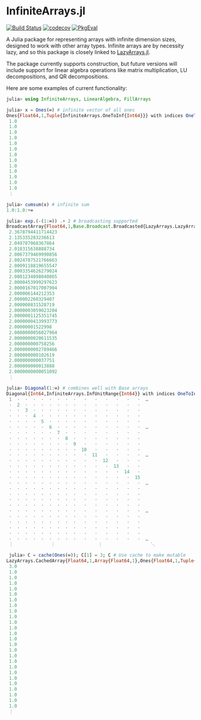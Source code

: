 # InfiniteArrays.jl


[pkgeval-img]: https://juliaci.github.io/NanosoldierReports/pkgeval_badges/I/InfiniteArrays.svg
[pkgeval-url]: https://juliaci.github.io/NanosoldierReports/pkgeval_badges/report.html

[![Build Status](https://github.com/JuliaArrays/InfiniteArrays.jl/workflows/CI/badge.svg)](https://github.com/JuliaArrays/InfiniteArrays.jl/actions)
[![codecov](https://codecov.io/gh/JuliaArrays/InfiniteArrays.jl/branch/master/graph/badge.svg)](https://codecov.io/gh/JuliaArrays/InfiniteArrays.jl)
[![PkgEval][pkgeval-img]][pkgeval-url]


A Julia package for representing arrays with infinite dimension sizes, designed to work
with other array types. Infinite arrays are by necessity lazy, and so this
package is closely linked to [LazyArrays.jl](https://github.com/JuliaArrays/LazyArrays.jl).

The package currently supports construction, but future versions will include
support for linear algebra operations like matrix multiplication, LU decompositions,
and QR decompositions.


Here are some examples of current functionality:

```julia
julia> using InfiniteArrays, LinearAlgebra, FillArrays

julia> x = Ones(∞) # infinite vector of all ones
Ones{Float64,1,Tuple{InfiniteArrays.OneToInf{Int64}}} with indices OneToInf():
 1.0
 1.0
 1.0
 1.0
 1.0
 1.0
 1.0
 1.0
 1.0
 1.0
 1.0
 1.0
 1.0
 ⋮

julia> cumsum(x) # infinite sum
1.0:1.0:+∞

julia> exp.(-(1:∞)) .+ 2 # broadcasting supported
BroadcastArray{Float64,1,Base.Broadcast.Broadcasted{LazyArrays.LazyArrayStyle{1},Tuple{InfiniteArrays.OneToInf{Int64}},typeof(+),Tuple{BroadcastArray{Float64,1,Base.Broadcast.Broadcasted{LazyArrays.LazyArrayStyle{1},Tuple{InfiniteArrays.OneToInf{Int64}},typeof(exp),Tuple{InfiniteArrays.InfStepRange{Int64,Int64}}}},Int64}}} with indices OneToInf():
 2.3678794411714423
 2.135335283236613
 2.049787068367864
 2.018315638888734
 2.0067379469990856
 2.0024787521766663
 2.0009118819655547
 2.0003354626279024
 2.0001234098040865
 2.0000453999297623
 2.0000167017007904
 2.000006144212353
 2.000002260329407
 2.000000831528719
 2.0000003059023204
 2.0000001125351745
 2.0000000413993773
 2.00000001522998
 2.0000000056027964
 2.0000000020611535
 2.000000000758256
 2.0000000002789466
 2.000000000102619
 2.000000000037751
 2.000000000013888
 2.0000000000051092
 ⋮

julia> Diagonal(1:∞) # combines well with Base arrays
Diagonal{Int64,InfiniteArrays.InfUnitRange{Int64}} with indices OneToInf()×OneToInf():
 1  ⋅  ⋅  ⋅  ⋅  ⋅  ⋅  ⋅  ⋅   ⋅   ⋅   ⋅   ⋅   ⋅   ⋅  …
 ⋅  2  ⋅  ⋅  ⋅  ⋅  ⋅  ⋅  ⋅   ⋅   ⋅   ⋅   ⋅   ⋅   ⋅
 ⋅  ⋅  3  ⋅  ⋅  ⋅  ⋅  ⋅  ⋅   ⋅   ⋅   ⋅   ⋅   ⋅   ⋅
 ⋅  ⋅  ⋅  4  ⋅  ⋅  ⋅  ⋅  ⋅   ⋅   ⋅   ⋅   ⋅   ⋅   ⋅
 ⋅  ⋅  ⋅  ⋅  5  ⋅  ⋅  ⋅  ⋅   ⋅   ⋅   ⋅   ⋅   ⋅   ⋅
 ⋅  ⋅  ⋅  ⋅  ⋅  6  ⋅  ⋅  ⋅   ⋅   ⋅   ⋅   ⋅   ⋅   ⋅  …
 ⋅  ⋅  ⋅  ⋅  ⋅  ⋅  7  ⋅  ⋅   ⋅   ⋅   ⋅   ⋅   ⋅   ⋅
 ⋅  ⋅  ⋅  ⋅  ⋅  ⋅  ⋅  8  ⋅   ⋅   ⋅   ⋅   ⋅   ⋅   ⋅
 ⋅  ⋅  ⋅  ⋅  ⋅  ⋅  ⋅  ⋅  9   ⋅   ⋅   ⋅   ⋅   ⋅   ⋅
 ⋅  ⋅  ⋅  ⋅  ⋅  ⋅  ⋅  ⋅  ⋅  10   ⋅   ⋅   ⋅   ⋅   ⋅
 ⋅  ⋅  ⋅  ⋅  ⋅  ⋅  ⋅  ⋅  ⋅   ⋅  11   ⋅   ⋅   ⋅   ⋅  …
 ⋅  ⋅  ⋅  ⋅  ⋅  ⋅  ⋅  ⋅  ⋅   ⋅   ⋅  12   ⋅   ⋅   ⋅
 ⋅  ⋅  ⋅  ⋅  ⋅  ⋅  ⋅  ⋅  ⋅   ⋅   ⋅   ⋅  13   ⋅   ⋅
 ⋅  ⋅  ⋅  ⋅  ⋅  ⋅  ⋅  ⋅  ⋅   ⋅   ⋅   ⋅   ⋅  14   ⋅
 ⋅  ⋅  ⋅  ⋅  ⋅  ⋅  ⋅  ⋅  ⋅   ⋅   ⋅   ⋅   ⋅   ⋅  15
 ⋅  ⋅  ⋅  ⋅  ⋅  ⋅  ⋅  ⋅  ⋅   ⋅   ⋅   ⋅   ⋅   ⋅   ⋅  …
 ⋅  ⋅  ⋅  ⋅  ⋅  ⋅  ⋅  ⋅  ⋅   ⋅   ⋅   ⋅   ⋅   ⋅   ⋅
 ⋅  ⋅  ⋅  ⋅  ⋅  ⋅  ⋅  ⋅  ⋅   ⋅   ⋅   ⋅   ⋅   ⋅   ⋅
 ⋅  ⋅  ⋅  ⋅  ⋅  ⋅  ⋅  ⋅  ⋅   ⋅   ⋅   ⋅   ⋅   ⋅   ⋅
 ⋅  ⋅  ⋅  ⋅  ⋅  ⋅  ⋅  ⋅  ⋅   ⋅   ⋅   ⋅   ⋅   ⋅   ⋅
 ⋅  ⋅  ⋅  ⋅  ⋅  ⋅  ⋅  ⋅  ⋅   ⋅   ⋅   ⋅   ⋅   ⋅   ⋅  …
 ⋅  ⋅  ⋅  ⋅  ⋅  ⋅  ⋅  ⋅  ⋅   ⋅   ⋅   ⋅   ⋅   ⋅   ⋅
 ⋅  ⋅  ⋅  ⋅  ⋅  ⋅  ⋅  ⋅  ⋅   ⋅   ⋅   ⋅   ⋅   ⋅   ⋅
 ⋅  ⋅  ⋅  ⋅  ⋅  ⋅  ⋅  ⋅  ⋅   ⋅   ⋅   ⋅   ⋅   ⋅   ⋅
 ⋅  ⋅  ⋅  ⋅  ⋅  ⋅  ⋅  ⋅  ⋅   ⋅   ⋅   ⋅   ⋅   ⋅   ⋅
 ⋅  ⋅  ⋅  ⋅  ⋅  ⋅  ⋅  ⋅  ⋅   ⋅   ⋅   ⋅   ⋅   ⋅   ⋅  …
 ⋮              ⋮                ⋮                  ⋱

 julia> C = cache(Ones(∞)); C[1] = 3; C # Use cache to make mutable
LazyArrays.CachedArray{Float64,1,Array{Float64,1},Ones{Float64,1,Tuple{InfiniteArrays.InfiniteCardinal{0}}}} with indices OneToInf():
 3.0
 1.0
 1.0
 1.0
 1.0
 1.0
 1.0
 1.0
 1.0
 1.0
 1.0
 1.0
 1.0
 1.0
 1.0
 1.0
 1.0
 1.0
 1.0
 1.0
 1.0
 1.0
 1.0
 1.0
 1.0
 1.0
 ⋮
```
